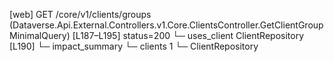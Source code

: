 [web] GET /core/v1/clients/groups  (Dataverse.Api.External.Controllers.v1.Core.ClientsController.GetClientGroupMinimalQuery)  [L187–L195] status=200
  └─ uses_client ClientRepository [L190]
  └─ impact_summary
    └─ clients 1
      └─ ClientRepository

